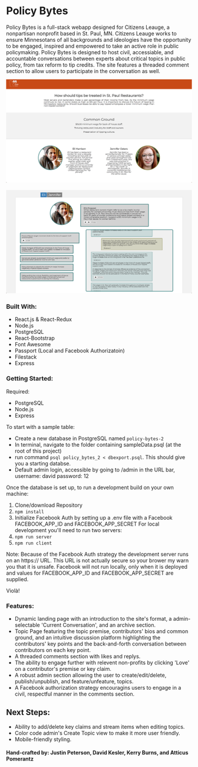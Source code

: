 # Policy Bytes

Policy Bytes is a full-stack webapp designed for Citizens Leauge, a nonpartisan nonprofit based in St. Paul, MN. Citizens Leauge works to ensure Minnesotans of all backgrounds and ideologies have the opportunity to be engaged, inspired and empowered to take an active role in public policymaking. Policy Bytes is designed to host civil, accessiable, and accountable conversations between experts about critical topics in public policy, from tax reform to tip credits. The site features a threaded comment section to allow users to participate in the conversation as well. 


<img src="documentation/images/policyBytes_screen1.png" width="750"/>
<br>
<br>
<img src="documentation/images/policyBytes_screen2.png" width="750"/>

### Built With: 
- React.js & React-Redux
- Node.js
- PostgreSQL
- React-Bootstrap
- Font Awesome
- Passport (Local and Facebook Authorizatoin)
- Filestack
- Express

### Getting Started: 

Required: 
- PostgreSQL
- Node.js
- Express

To start with a sample table: <br>
- Create a new database in PostgreSQL named `policy-bytes-2`
- In terminal, navigate to the folder containing sampleData.psql (at the root of this project)
- run command `psql policy_bytes_2 < dbexport.psql`. This should give you a starting databse. 
- Default admin login, accessible by going to /admin in the URL bar, username: david password: 12



Once the database is set up, to run a development build on your own machine: 
1) Clone/download Repository
2) `npm install`
3) Initialize Facebook Auth by setting up a .env file with a Facebook FACEBOOK_APP_ID and FACEBOOK_APP_SECRET
For local development you'll need to run two servers: <br/> 
4) `npm run server`
5) `npm run client` 

Note: Because of the Facebook Auth strategy the development server runs on an https:// URL. This URL is not actually secure so your brower my warn you that it is unsafe. Facebook will not run locally, only when it is deployed and values for FACEBOOK_APP_ID and FACEBOOK_APP_SECRET are supplied.

Violà!


### Features: 
- Dynamic landing page with an introduction to the site's format, a admin-selectable 'Current Conversation', and an archive section. 
- Topic Page featuring the topic premise, contributors' bios and common ground, and an intuitive discussion platform highlighting the contributors' key points and the back-and-forth conversation between contributors on each key point. 
- A threaded comments section with likes and replys.
- The ability to engage further with relevent non-profits by clicking 'Love' on a contributor's premise or key claim. 
- A robust admin section allowing the user to create/edit/delete, publish/unpublish, and feature/unfeature, topics. 
- A Facebook authorization strategy encouragins users to engage in a civil, respectful manner in the comments section.

## Next Steps: 
- Ability to add/delete key claims and stream items when editing topics. 
- Color code admin's Create Topic view to make it more user friendly. 
- Mobile-friendly styling. 

#### Hand-crafted by: Justin Peterson, David Kesler, Kerry Burns, and Atticus Pomerantz